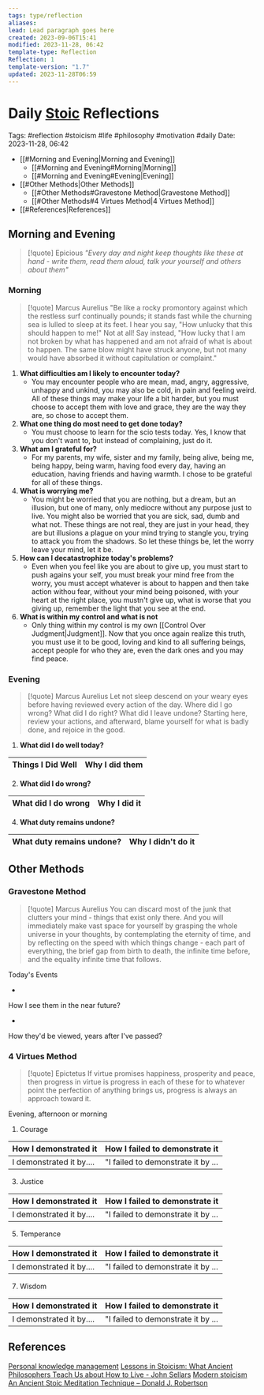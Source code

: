 ```yaml
---
tags: type/reflection
aliases: 
lead: Lead paragraph goes here
created: 2023-09-06T15:41
modified: 2023-11-28, 06:42
template-type: Reflection
Reflection: 1
template-version: "1.7"
updated: 2023-11-28T06:59
---
```



# Daily [Stoic](../SLIP-BOX/Stoicism.md) Reflections

Tags:  #reflection #stoicism #life #philosophy #motivation #daily 
Date: 2023-11-28, 06:42

- [[#Morning and Evening|Morning and Evening]]
	- [[#Morning and Evening#Morning|Morning]]
	- [[#Morning and Evening#Evening|Evening]]
- [[#Other Methods|Other Methods]]
	- [[#Other Methods#Gravestone Method|Gravestone Method]]
	- [[#Other Methods#4 Virtues Method|4 Virtues Method]]
- [[#References|References]]


## Morning and Evening

> [!quote] Epicious 
> _"Every day and night keep thoughts like these at hand - write them, read them aloud, talk your yourself and others about them"_

### Morning

> [!quote] Marcus Aurelius
> "Be like a rocky promontory against which the restless surf continually pounds; it stands fast while the churning sea is lulled to sleep at its feet. I hear you say, "How unlucky that this should happen to me!" Not at all! Say instead, "How lucky that I am not broken by what has happened and am not afraid of what is about to happen. The same blow might have struck anyone, but not many would have absorbed it without capitulation or complaint."

1. **What difficulties am I likely to encounter today?**
	- You may encounter people who are mean, mad, angry, aggressive, unhappy and unkind, you may also be cold, in pain and feeling weird. All of these things may make your life a bit harder, but you must choose to accept them with love and grace, they are the way they are, so chose to accept them. 
2. **What one thing do most need to get done today?**
	- You must choose to learn for the scio tests today. Yes, I know that you don't want to, but instead of complaining, just do it. 
1. **What am I grateful for?**
	- For my parents, my wife, sister and my family, being alive, being me, being happy, being warm, having food every day, having an education, having friends and having warmth. I chose to be grateful for all of these things.
2. **What is worrying me?**
	- You might be worried that you are nothing, but a dream, but an illusion, but one of many, only mediocre without any purpose just to live. You might also be worried that you are sick, sad, dumb and what not. These things are not real, they are just in your head, they are but illusions a plague on your mind trying to stangle you, trying to attack you from the shadows. So let these things be, let the worry leave your mind, let it be. 
3. **How can I decatastrophize today's problems?**
	- Even when you feel like you are about to give up, you must start to push agains your self, you must break your mind free from the worry, you must accept whatever is about to happen and then take action withou fear, without your mind being poisoned, with your heart at the right place, you mustn't give up, what is worse that you giving up, remember the light that you see at the end.
4. **What is within my control and what is not**
	- Only thing within my control is my own [[Control Over Judgment|Judgment]]. Now that you once again realize this truth, you must use it to be good, loving and kind to all suffering beings, accept people for who they are, even the dark ones and you may find peace.

### Evening

> [!quote] Marcus Aurelius
> Let not sleep descend on your weary eyes before having reviewed every action of the day. Where did I go wrong? What did I do right? What did I leave undone? Starting here, review your actions, and afterward, blame yourself for what is badly done, and rejoice in the good.

1. **What did I do well today?**

| Things I Did Well | Why I did them |
| ------------------- | ---------------- |

2. **What did I do wrong?**

| What did I do wrong | Why I did it |
| ------------------- | ---------------- |

4. **What duty remains undone?**

| What duty remains undone? | Why I didn't do it |
| ------------------- | ---------------- |

## Other Methods

### Gravestone Method

> [!quote] Marcus Aurelius
> You can discard most of the junk that clutters your mind - things that exist only there. And you will immediately make vast space for yourself by grasping the whole universe in your thoughts, by contemplating the eternity of time, and by reflecting on the speed with which things change - each part of everything, the brief gap from birth to death, the infinite time before, and the equality infinite time that follows. 

Today's Events 

-

How I see them in the near future? 

-

How they'd be viewed, years after I've passed?

### 4 Virtues Method

> [!quote] Epictetus 
> If virtue promises happiness, prosperity and peace, then progress in virtue is progress in each of these for to whatever point the perfection of anything brings us, progress is always an approach toward it.

Evening, afternoon or morning

1. Courage 

| How I demonstrated it  | How I failed to demonstrate it |
| ------------------- | ---------------- |
| I demonstrated it by....                 | "I failed to demonstrate it by ...              |

3. Justice

| How I demonstrated it  | How I failed to demonstrate it |
| ------------------- | ---------------- |
| I demonstrated it by....                 | "I failed to demonstrate it by ...             

5. Temperance

| How I demonstrated it  | How I failed to demonstrate it |
| ------------------- | ---------------- |
| I demonstrated it by....                 | "I failed to demonstrate it by ...             

7. Wisdom

| How I demonstrated it  | How I failed to demonstrate it |
| ------------------- | ---------------- |
| I demonstrated it by....                 | "I failed to demonstrate it by ...             

## References

[Personal knowledge management](Personal%20knowledge%20management.md)
[Lessons in Stoicism: What Ancient Philosophers Teach Us about How to Live - John Sellars](https://books.google.cz/books/about/Lessons_in_Stoicism.html?id=ky84zQEACAAJ&redir_esc=y)
[Modern stoicism](https://modernstoicism.com/)
[An Ancient Stoic Meditation Technique – Donald J. Robertson](https://donaldrobertson.name/2017/03/22/an-ancient-stoic-meditation-technique/)


